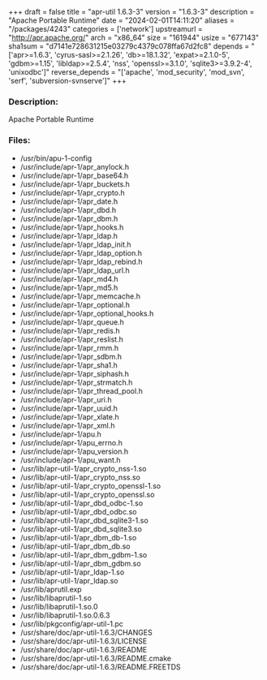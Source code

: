 +++
draft = false
title = "apr-util 1.6.3-3"
version = "1.6.3-3"
description = "Apache Portable Runtime"
date = "2024-02-01T14:11:20"
aliases = "/packages/4243"
categories = ['network']
upstreamurl = "http://apr.apache.org/"
arch = "x86_64"
size = "161944"
usize = "677143"
sha1sum = "d7141e728631215e03279c4379c078ffa67d2fc8"
depends = "['apr>=1.6.3', 'cyrus-sasl>=2.1.26', 'db>=18.1.32', 'expat>=2.1.0-5', 'gdbm>=1.15', 'libldap>=2.5.4', 'nss', 'openssl>=3.1.0', 'sqlite3>=3.9.2-4', 'unixodbc']"
reverse_depends = "['apache', 'mod_security', 'mod_svn', 'serf', 'subversion-svnserve']"
+++
### Description: 
Apache Portable Runtime

### Files: 
* /usr/bin/apu-1-config
* /usr/include/apr-1/apr_anylock.h
* /usr/include/apr-1/apr_base64.h
* /usr/include/apr-1/apr_buckets.h
* /usr/include/apr-1/apr_crypto.h
* /usr/include/apr-1/apr_date.h
* /usr/include/apr-1/apr_dbd.h
* /usr/include/apr-1/apr_dbm.h
* /usr/include/apr-1/apr_hooks.h
* /usr/include/apr-1/apr_ldap.h
* /usr/include/apr-1/apr_ldap_init.h
* /usr/include/apr-1/apr_ldap_option.h
* /usr/include/apr-1/apr_ldap_rebind.h
* /usr/include/apr-1/apr_ldap_url.h
* /usr/include/apr-1/apr_md4.h
* /usr/include/apr-1/apr_md5.h
* /usr/include/apr-1/apr_memcache.h
* /usr/include/apr-1/apr_optional.h
* /usr/include/apr-1/apr_optional_hooks.h
* /usr/include/apr-1/apr_queue.h
* /usr/include/apr-1/apr_redis.h
* /usr/include/apr-1/apr_reslist.h
* /usr/include/apr-1/apr_rmm.h
* /usr/include/apr-1/apr_sdbm.h
* /usr/include/apr-1/apr_sha1.h
* /usr/include/apr-1/apr_siphash.h
* /usr/include/apr-1/apr_strmatch.h
* /usr/include/apr-1/apr_thread_pool.h
* /usr/include/apr-1/apr_uri.h
* /usr/include/apr-1/apr_uuid.h
* /usr/include/apr-1/apr_xlate.h
* /usr/include/apr-1/apr_xml.h
* /usr/include/apr-1/apu.h
* /usr/include/apr-1/apu_errno.h
* /usr/include/apr-1/apu_version.h
* /usr/include/apr-1/apu_want.h
* /usr/lib/apr-util-1/apr_crypto_nss-1.so
* /usr/lib/apr-util-1/apr_crypto_nss.so
* /usr/lib/apr-util-1/apr_crypto_openssl-1.so
* /usr/lib/apr-util-1/apr_crypto_openssl.so
* /usr/lib/apr-util-1/apr_dbd_odbc-1.so
* /usr/lib/apr-util-1/apr_dbd_odbc.so
* /usr/lib/apr-util-1/apr_dbd_sqlite3-1.so
* /usr/lib/apr-util-1/apr_dbd_sqlite3.so
* /usr/lib/apr-util-1/apr_dbm_db-1.so
* /usr/lib/apr-util-1/apr_dbm_db.so
* /usr/lib/apr-util-1/apr_dbm_gdbm-1.so
* /usr/lib/apr-util-1/apr_dbm_gdbm.so
* /usr/lib/apr-util-1/apr_ldap-1.so
* /usr/lib/apr-util-1/apr_ldap.so
* /usr/lib/aprutil.exp
* /usr/lib/libaprutil-1.so
* /usr/lib/libaprutil-1.so.0
* /usr/lib/libaprutil-1.so.0.6.3
* /usr/lib/pkgconfig/apr-util-1.pc
* /usr/share/doc/apr-util-1.6.3/CHANGES
* /usr/share/doc/apr-util-1.6.3/LICENSE
* /usr/share/doc/apr-util-1.6.3/README
* /usr/share/doc/apr-util-1.6.3/README.cmake
* /usr/share/doc/apr-util-1.6.3/README.FREETDS
